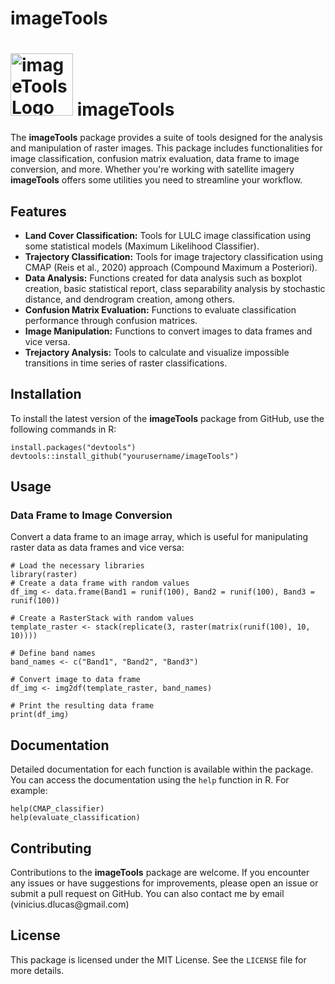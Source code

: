 <h1>imageTools</h1>

<h1><img src="https://github.com/yourusername/imageTools/blob/main/logo.png?raw=true" alt="imageTools Logo" style="width: 100px;"/> imageTools</h1>

<p>The <strong>imageTools</strong> package provides a suite of tools designed for the analysis and manipulation of raster images. This package includes functionalities for image classification, confusion matrix evaluation, data frame to image conversion, and more. Whether you're working with satellite imagery <strong>imageTools</strong> offers some utilities you need to streamline your workflow.</p>

<h2>Features</h2>
<ul>
    <li><strong>Land Cover Classification:</strong> Tools for LULC image classification using some statistical models (Maximum Likelihood Classifier).</li>
    <li><strong>Trajectory Classification:</strong> Tools for image trajectory classification using CMAP (Reis et al., 2020) approach (Compound Maximum a Posteriori).</li>
    <li><strong>Data Analysis:</strong> Functions created for data analysis such as boxplot creation, basic statistical report, class separability analysis by stochastic distance, and dendrogram creation, among others.</li>
    <li><strong>Confusion Matrix Evaluation:</strong> Functions to evaluate classification performance through confusion matrices.</li>
    <li><strong>Image Manipulation:</strong> Functions to convert images to data frames and vice versa.</li>
    <li><strong>Trejactory Analysis:</strong> Tools to calculate and visualize impossible transitions in time series of raster classifications.</li>
</ul>

<h2>Installation</h2>
<p>To install the latest version of the <strong>imageTools</strong> package from GitHub, use the following commands in R:</p>

<pre><code>install.packages("devtools")
devtools::install_github("yourusername/imageTools")</code></pre>

<h2>Usage</h2>

<h3>Data Frame to Image Conversion</h3>
<p>Convert a data frame to an image array, which is useful for manipulating raster data as data frames and vice versa:</p>

<pre><code># Load the necessary libraries
library(raster)
# Create a data frame with random values
df_img <- data.frame(Band1 = runif(100), Band2 = runif(100), Band3 = runif(100))

# Create a RasterStack with random values
template_raster <- stack(replicate(3, raster(matrix(runif(100), 10, 10))))

# Define band names
band_names <- c("Band1", "Band2", "Band3")

# Convert image to data frame
df_img <- img2df(template_raster, band_names)

# Print the resulting data frame
print(df_img)</code></pre>

<h2>Documentation</h2>
<p>Detailed documentation for each function is available within the package. You can access the documentation using the <code>help</code> function in R. For example:</p>

<pre><code>help(CMAP_classifier)
help(evaluate_classification)</code></pre>

<h2>Contributing</h2>
<p>Contributions to the <strong>imageTools</strong> package are welcome. If you encounter any issues or have suggestions for improvements, please open an issue or submit a pull request on GitHub. You can also contact me by email (vinicius.dlucas@gmail.com) </p>

<h2>License</h2>
<p>This package is licensed under the MIT License. See the <code>LICENSE</code> file for more details.</p>

</body>
</html>
